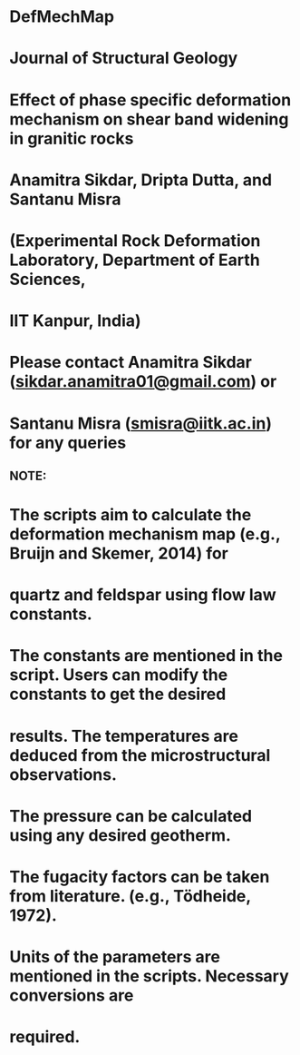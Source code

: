 # DefMechMap
##
# Journal of Structural Geology

# Effect of phase specific deformation mechanism on shear band widening in granitic rocks

# Anamitra Sikdar, Dripta Dutta, and Santanu Misra
# (Experimental Rock Deformation Laboratory, Department of Earth Sciences,
# IIT Kanpur, India)

# Please contact Anamitra Sikdar (sikdar.anamitra01@gmail.com) or 
# Santanu Misra (smisra@iitk.ac.in) for any queries
## NOTE:

# The scripts aim to calculate the deformation mechanism map (e.g., Bruijn and Skemer, 2014) for 
# quartz and feldspar using flow law constants.
# The constants are mentioned in the script. Users can modify the constants to get the desired
# results. The temperatures are deduced from the microstructural observations.
# The pressure can be calculated using any desired geotherm. 
# The fugacity factors can be taken from literature. (e.g., Tödheide, 1972).
# Units of the parameters are mentioned in the scripts. Necessary conversions are
# required.
